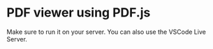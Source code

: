 # PDF viewer using PDF.js

Make sure to run it on your server. You can also use the VSCode Live Server. 
